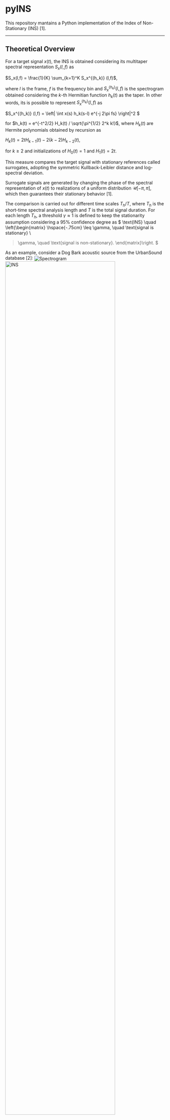 # pyINS

This repository mantains a Python implementation of the Index of Non-Stationary (INS) [1].

---
## Theoretical Overview
For a target signal $x(t)$, the INS is obtained considering its multitaper spectral representation $S_x(l,f)$ as

$S_x(l,f) = \frac{1}{K} \sum_{k=1}^K S_x^{(h_k)} (l,f)$,

where $l$ is the frame, $f$ is the frequency bin and  $S_x^{(h_k)} (l,f)$ is the spectrogram obtained considering the $k$-th Hermitian function $h_k(t)$ as the taper. 
In other words, its is possible to represent $S_x^{(h_k)} (l,f)$ as

$S_x^{(h_k)} (l,f) = \left| \int x(s) h_k(s-l) e^{-j 2\pi fs} \right|^2 $

for $h_k(t) = e^{-t^2/2} H_k(t) / \sqrt{\pi^{1/2} 2^k k!}$,
where $H_k(t)$ are Hermite polynomials obtained by recursion as

$H_k(t) = 2t H_{k-1}(t) - 2(k-2)H_{k-2}(t),$

for $k \ge 2$ and initializations of $H_0(t)=1$ and $H_1(t)=2t$. 

This measure compares the target signal with stationary references called surrogates, adopting the symmetric Kullback-Leibler distance and log-spectral deviation.

Surrogate signals are generated by changing the phase of the spectral representation of $x(t)$ to realizations of a uniform distribution $\mathcal{U}[-\pi,\pi]$, which then guarantees their stationary behavior [1].

The comparison is carried out for different time scales $T_h/T$, where $T_h$ is the short-time spectral analysis length and $T$ is the total signal duration.
For each length $T_h$, a threshold $\gamma \approx 1$ is defined to keep the stationarity assumption considering a $95\%$ confidence degree as
$
 \text{INS} \quad \left\{\begin{matrix}
 \hspace{-.75cm} \leq \gamma, \quad \text{signal is stationary} \\
 >  \gamma, \quad \text{signal is non-stationary}. 
\end{matrix}\right.
$

As an example, consider a Dog Bark acoustic source from the UrbanSound database [2]:
<picture>
  <img alt="Spectrogram" align="center" src="https://www.linkpicture.com/q/dogs_spec_tight.jpeg">
  <img alt="INS" align="center" width="83%" src="https://www.linkpicture.com/q/dogs_ins_tight_1.jpeg">
</picture>

For this example, the signal attains a maximum INS value above the non-stationary threshold, which means it presents a non-stationary behavior.

This repository is under the GNU General Public License and the code is entirely based on referenced authors personal material.

---
### References
[1] Pierre Borgnat, Patrick Flandrin, Paul Honeine, Cédric Richard, and Jun Xiao, “Testing stationarity with surrogates: A Time-Frequency Approach,” IEEE Transactions on Signal Processing, vol. 58, no. 7, pp. 3459–3470, 2010.

[2] Justin Salamon, Christopher Jacoby, and Juan Pablo Bello, “A dataset and taxonomy for urban sound research,” in Proceedings of the 22nd ACM international conference on Multimedia, 2014, pp. 1041–1044.
